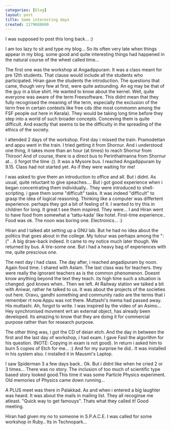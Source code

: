 ```yaml
---
categories: [blog]
layout: post
title: Some interesting days
created: 1179688680
---
```

I was supposed to post this long back... :)

I am too lazy to sit and type my blog... So its often very late when things appear in my blog. some good and quite interesting things had happened in the natural course of the wheel called time...

The first one was the workshop at Angadippuram. It was a class meant for pre 12th students. That clause would include all the students who participated. Hiran gave the students the introduction. The questions that came, though very few at first, were quite astounding. An eg may be that of the guy in a blue shirt. He wanted to know about the kernel. Well, quite everyone was aware of the term Freesoftware. This didnt mean that they fully recognised the meaning of the term, especially the exclusion of the term free in certain contexts like free cds (the most commomn among the FSF people out here in Kerala). They would be taking long time before they step into a world of such broader concepts. Conceving them is quite difficult. And exactly that seems to be the difficulty in the spreading of the ethics of the society.

I attended 2 days of the workshop. First day i missed the train. Pramodettan and appu went in the train. I tried getting it from Shornur. And i understood one thing, it takes more than an hour (at times) to reach Shornur from Thiroor! And of course, there is a direct bus to Perinthalmanna from Shornur at... (i forgot the time :)). It was a Mysore bus. I reached Angadippuram by 9.15. Class had not started yet. As if they were waiting for me!

I was asked to give them an introduction to office and all. But i didnt. As usual, quite reluctant to give speaches.... But i got good experience when i began concentrating them individually.. They were introduced to shell-scripting. i gave them some "difficult" tasks. It was indeed "difficult" to grasp the idea of logical reasoning. Thinking like a computer was differtent experience. perhaps they got a bit of feeling of it. I wanted to try this in children for long. It great t see them inspired. They were... I and Hiran went to have food from somewhat a 'tattu-kada' like hotel. First-time experience.. Food was ok. The noon was boring one. Electronics... :)

Hiran and I talked abt setting up a GNU lab. But he had no idea about the politics that goes about in the college. My tutour was perhaps among the ":(" . A big draw-back indeed. It came to my notice much later though. We returned by bus. A tire-some one. But i had a heavy bag of experiences with me, quite prescious one.

The next day i had class. The day after, i reached angadipuram by noon. Again food time. I shared with Aslam. The last class was for teachers. they were really the ignorant teachers as is the common phenomenon. Doesnt know anything beyond the text they teach. its high time such a situation is changed. god knows when.. Then we left. At Railway station we talked a bit with Aniwar, rather he talked to us. It was about the projects of the societies out here. Oravu, gandhi something and community radio are the terms that i remember rt now.Appu was not there. Muttashi's mema had passed away. His muttashi. Ah, forgot to write. I was inspired by the video of an Asimo... Hey synchronised movment wrt an external object, has already been developed. Its amazing to know that they are doing it for commercial purpose rather than for research purpose.

The other thing was, i got the CD of deian etch. And the day in between the first and the last day of workshop, i had exam. I gave Fasil the algorithm for his question. (NOTE: Copying in exam is not good). In return i asked him to burn 5 copies of Etch for me... :) And for my surprise he did.. It was installed in his system also. I installed it in Mausmi's Laptop.

I saw Spiderman 3 a few days back.. Ok. But i didnt like when he cried 2 or 3 times... There was no story. The inclusion of too much of scientific type based story looked good.This time it was some Particle Physics experiment. Old memories of Physics came down running...

A PLUS meet was there in Palakkad. As and when i entered a big laughter was heard. It was about the mails in mailing list.  They all recoginse me atleast. "Quick way to get famouys". Thats what they called it! Good meeting.

Hiran had given my no to someone in S.P.A.C.E. I was called for some workshop in Ruby.. Its in Technopark...
